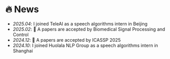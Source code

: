 # 🔥 News
- *2025.04*: I joined TeleAI as a speech algorithms intern in Beijing
- *2025.02*: 🎉 A papers are accepted by Biomedical Signal Processing and Control
- *2024.12*: 🎉 A papers are accepted by ICASSP 2025
- *2024.10*: I joined Huolala NLP Group as a speech algorithms intern in Shanghai
